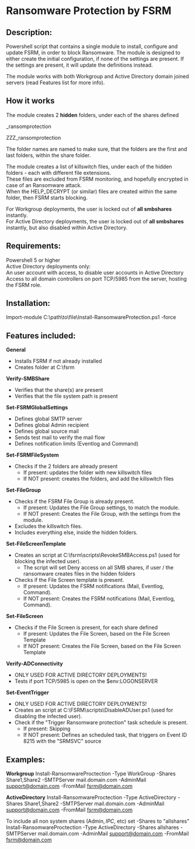 # Ransomware Protection by FSRM

## Description:
Powershell script that contains a single module to install, configure and update FSRM, in order to block Ransomware.
The module is designed to either create the initial configuration, if none of the settings are present.
If the settings are present, it will update the definitions instead.

The module works with both Workgroup and Active Directory domain joined servers (read Features list for more info).

## How it works
The module creates 2 **hidden** folders, under each of the shares defined

_ransomprotection

ZZZ_ransomprotection

The folder names are named to make sure, that the folders are the first and last folders, within the share folder.

The module creates a list of killswitch files, under each of the hidden folders - each with different file extensions.  
These files are excluded from FSRM monitoring, and hopefully encrypted in case of an Ransomware attack.  
When the HELP_DECRYPT (or similar) files are created within the same folder, then FSRM starts blocking.

For Workgroup deployments, the user is locked out of **all smbshares** instantly.  
For Active Directory deployments, the user is locked out of **all smbshares** instantly, but also disabled within Active Directory.




## Requirements:
Powershell 5 or higher  
Active Directory deployments only:  
An user account with access, to disable user accounts in Active Directory  
Access to all domain controllers on port TCP/5985 from the server, hosting the FSRM role.  

## Installation:
Import-module C:\path\to\file\Install-RansomwareProtection.ps1 -force

## Features included:
**General**
  - Installs FSRM if not already installed
  - Creates folder at C:\fsrm

**Verify-SMBShare**
  - Verifies that the share(s) are present
  - Verifies that the file system path is present

**Set-FSRMGlobalSettings**
  - Defines global SMTP server
  - Defines global Admin recipient
  - Defines global source mail
  - Sends test mail to verify the mail flow
  - Defines notification limits (Eventlog and Command)

**Set-FSRMFileSystem**
  - Checks if the 2 folders are already present
    - If present: updates the folder with new killswitch files
    - If NOT present: creates the folders, and add the killswitch files

**Set-FileGroup**
  - Checks if the FSRM File Group is already present.
    - If present: Updates the File Group settings, to match the module.
    - If NOT present: Creates the File Group, with the settings from the module.
  - Excludes the killswitch files.
  - Includes everything else, inside the hidden folders.
  
**Set-FileScreenTemplate**
  - Creates an script at C:\fsrm\scripts\RevokeSMBAccess.ps1 (used for blocking the infected user).
    - The script will set Deny access on all SMB shares, if user / the ransomware creates files in the hidden folders
  - Checks if the File Screen template is present.
    - If present: Updates the FSRM notifications (Mail, Eventlog, Command).
    - If NOT present: Creates the FSRM notifications (Mail, Eventlog, Command).
  
**Set-FileScreen**
  - Checks if the File Screen is present, for each share defined
    - If present: Updates the File Screen, based on the File Screen Template
    - If NOT present: Creates the File Screen, based on the File Screen Template

**Verify-ADConnectivity**
  - ONLY USED FOR ACTIVE DIRECTORY DEPLOYMENTS!
  - Tests if port TCP/5985 is open on the $env:LOGONSERVER
  
**Set-EventTrigger**
  - ONLY USED FOR ACTIVE DIRECTORY DEPLOYMENTS!
  - Creates an script at C:\FSRM\scripts\DisableADUser.ps1 (used for disabling the infected user).
  - Check if the "Trigger Ransomware protection" task schedule is present.
    - If present: Skipping
    - If NOT present: Defines an scheduled task, that triggers on Event ID 8215 with the "SRMSVC" source
    
    

## Examples:
**Workgroup**
Install-RansomwareProctection -Type WorkGroup -Shares Share1,Share2 -SMTPServer mail.domain.com -AdminMail support@domain.com -FromMail fsrm@domain.com
  
**ActiveDirectory**
Install-RansomwareProctection -Type ActiveDirectory -Shares Share1,Share2 -SMTPServer mail.domain.com -AdminMail support@domain.com -FromMail fsrm@domain.com

To include all non system shares (Admin$, IPC$, etc) set -Shares to "allshares"
Install-RansomwareProctection -Type ActiveDirectory -Shares allshares -SMTPServer mail.domain.com -AdminMail support@domain.com -FromMail fsrm@domain.com
